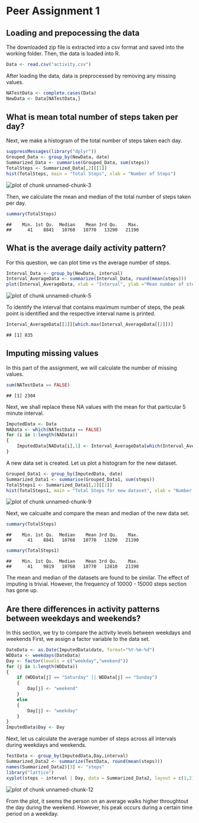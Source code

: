 # Peer Assignment 1

## Loading and prepocessing the data

The downloaded zip file is extracted into a csv format and saved into the 
working folder. Then, the data is loaded into R.


```r
Data <- read.csv("activity.csv")
```

After loading the data, data is preprocessed by removing any missing values.


```r
NATestData <- complete.cases(Data)
NewData <- Data[NATestData,]
```

## What is mean total number of steps taken per day?

Next, we make a histogram of the total number of steps taken each day.


```r
suppressMessages(library("dplyr"))
Grouped_Data <- group_by(NewData, date)
Summarized_Data <- summarise(Grouped_Data, sum(steps))
TotalSteps <- Summarized_Data[,2][[1]]
hist(TotalSteps, main = "Total Steps", xlab = "Number of Steps")
```

![plot of chunk unnamed-chunk-3](figure/unnamed-chunk-3-1.png) 

Then, we calculate the mean and median of the total number of steps taken per day.


```r
summary(TotalSteps)
```

```
##    Min. 1st Qu.  Median    Mean 3rd Qu.    Max. 
##      41    8841   10760   10770   13290   21190
```

## What is the average daily activity pattern?

For this question, we can plot time vs the average number of steps.


```r
Interval_Data <- group_by(NewData, interval)
Interval_AverageData <- summarize(Interval_Data, round(mean(steps)))
plot(Interval_AverageData, xlab = "Interval", ylab ="Mean number of steps", type ='l')
```

![plot of chunk unnamed-chunk-5](figure/unnamed-chunk-5-1.png) 

To identify the interval that contains maximum number of steps, the peak point is
identified and the respective interval name is printed.


```r
Interval_AverageData[[1]][which.max(Interval_AverageData[[2]])]
```

```
## [1] 835
```

## Imputing missing values

In this part of the assignment, we will calculate the number of missing values.


```r
sum(NATestData == FALSE)
```

```
## [1] 2304
```

Next, we shall replace these NA values with the mean for that particular 5 minute
interval.


```r
ImputedData <- Data
NAData <- which(NATestData == FALSE)
for (i in 1:length(NAData))
{
    ImputedData[NAData[i],1] <- Interval_AverageData[which(Interval_AverageData[,1] == ImputedData[NAData[i],3]),2]  
}
```

A new data set is created. Let us plot a histogram for the new dataset.


```r
Grouped_Data1 <- group_by(ImputedData, date)
Summarized_Data1 <- summarise(Grouped_Data1, sum(steps))
TotalSteps1 <- Summarized_Data1[,2][[1]]
hist(TotalSteps1, main = "Total Steps for new dataset", xlab = "Number of Steps")
```

![plot of chunk unnamed-chunk-9](figure/unnamed-chunk-9-1.png) 

Next, we calcualte and compare the mean and median of the new data set.


```r
summary(TotalSteps)
```

```
##    Min. 1st Qu.  Median    Mean 3rd Qu.    Max. 
##      41    8841   10760   10770   13290   21190
```

```r
summary(TotalSteps1)
```

```
##    Min. 1st Qu.  Median    Mean 3rd Qu.    Max. 
##      41    9819   10760   10770   12810   21190
```

The mean and median of the datasets are found to be similar. The effect of imputing 
is trivial. However, the frequency of 10000 - 15000 steps section has gone up.

## Are there differences in activity patterns between weekdays and weekends?

In this section, we try to compare the activity levels between weekdays and weekends
First, we assign a factor variable to the data set.


```r
DateData <- as.Date(ImputedData$date, format="%Y-%m-%d")
WDData <- weekdays(DateData)
Day <- factor(levels = c("weekday","weekend"))
for (j in 1:length(WDData))
{
    if (WDData[j] == "Saturday" || WDData[j] == "Sunday")
    {
        Day[j] <- "weekend"
    }
    else
    {
        Day[j] <- "weekday"
    }
}
ImputedData$Day <- Day
```

Next, let us calculate the average number of steps across all intervals during
weekdays and weekends.


```r
TestData <- group_by(ImputedData,Day,interval)
Summarized_Data2 <- summarize(TestData, round(mean(steps)))
names(Summarized_Data2)[3] <- "steps"
library("lattice")
xyplot(steps ~ interval | Day, data = Summarized_Data2, layout = c(1,2), type ='l', ylab = "Number of Steps")
```

![plot of chunk unnamed-chunk-12](figure/unnamed-chunk-12-1.png) 

From the plot, it seems the person on an average walks higher throughtout the day
during the weekend. However, his peak occurs during a certain time period on a weekday.
